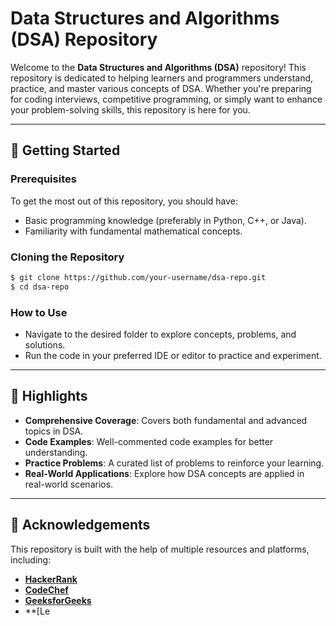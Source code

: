 # Data Structures and Algorithms (DSA) Repository

Welcome to the **Data Structures and Algorithms (DSA)** repository! This repository is dedicated to helping learners and programmers understand, practice, and master various concepts of DSA. Whether you're preparing for coding interviews, competitive programming, or simply want to enhance your problem-solving skills, this repository is here for you.

---

## 🚀 Getting Started

### Prerequisites
To get the most out of this repository, you should have:
- Basic programming knowledge (preferably in Python, C++, or Java).
- Familiarity with fundamental mathematical concepts.

### Cloning the Repository
```bash
$ git clone https://github.com/your-username/dsa-repo.git
$ cd dsa-repo
```

### How to Use
- Navigate to the desired folder to explore concepts, problems, and solutions.
- Run the code in your preferred IDE or editor to practice and experiment.

---

## 🌟 Highlights

- **Comprehensive Coverage**: Covers both fundamental and advanced topics in DSA.
- **Code Examples**: Well-commented code examples for better understanding.
- **Practice Problems**: A curated list of problems to reinforce your learning.
- **Real-World Applications**: Explore how DSA concepts are applied in real-world scenarios.

---

## 🤝 Acknowledgements

This repository is built with the help of multiple resources and platforms, including:

- **[HackerRank](https://www.hackerrank.com/)**
- **[CodeChef](https://www.codechef.com/)**
- **[GeeksforGeeks](https://www.geeksforgeeks.org/)**
- **[Le

